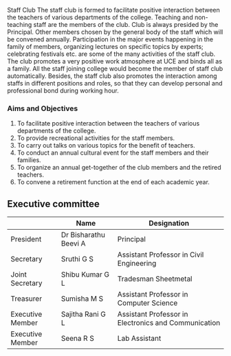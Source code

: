 Staff Club
The staff club is formed to facilitate positive interaction between the teachers of various departments of the college. Teaching and non-teaching staff are the members of the club. Club is always presided by the Principal. Other members chosen by the general body of the staff which will be convened annually. Participation in the major events happening in the family of members, organizing lectures on specific topics by experts; celebrating festivals etc. are some of the many activities of the staff club. The club promotes a very positive work atmosphere at UCE and binds all as a family. All the staff joining college would become the member of staff club automatically. Besides, the staff club also promotes the interaction among staffs in different positions and roles, so that they can develop personal and professional bond during working hour.

### Aims and Objectives

1. To facilitate positive interaction between the teachers of various departments of the college.  
2. To provide recreational activities for the staff members.  
3. To carry out talks on various topics for the benefit of teachers.  
4. To conduct an annual cultural event for the staff members and their families.  
5. To organize an annual get-together of the club members and the retired teachers.  
6. To convene a retirement function at the end of each academic year.  

## Executive committee

|     |  Name  | Designation    |
| --- | --- | --- |
| President | Dr Bisharathu Beevi A | Principal |
| Secretary | Sruthi G S | Assistant Professor in Civil Engineering |
| Joint Secretary | Shibu Kumar G L | Tradesman Sheetmetal |
| Treasurer | Sumisha M S | Assistant Professor in Computer Science |
| Executive Member | Sajitha Rani G L | Assistant Professor in Electronics and Communication |
| Executive Member | Seena R S | Lab Assistant |
